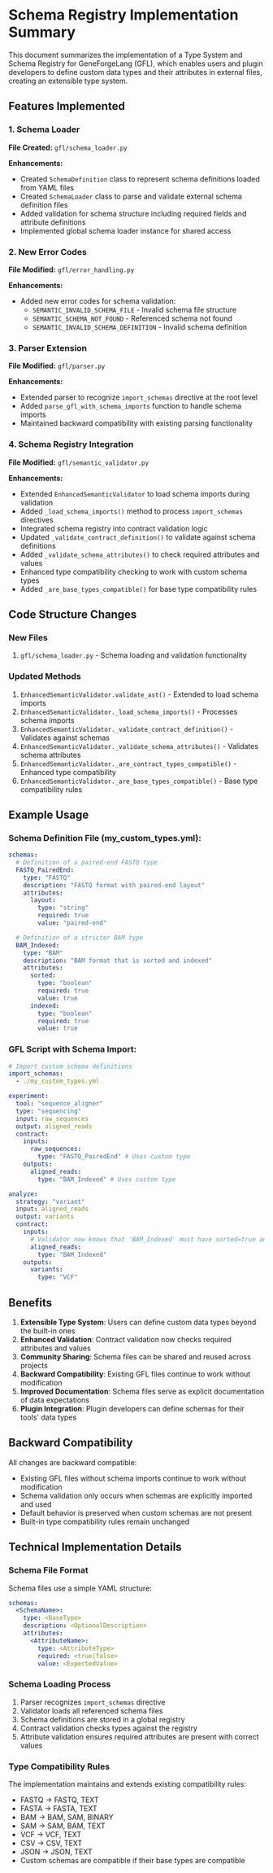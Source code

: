 # Schema Registry Implementation Summary

This document summarizes the implementation of a Type System and Schema Registry for GeneForgeLang (GFL), which enables users and plugin developers to define custom data types and their attributes in external files, creating an extensible type system.

## Features Implemented

### 1. Schema Loader

**File Created:** `gfl/schema_loader.py`

**Enhancements:**
- Created `SchemaDefinition` class to represent schema definitions loaded from YAML files
- Created `SchemaLoader` class to parse and validate external schema definition files
- Added validation for schema structure including required fields and attribute definitions
- Implemented global schema loader instance for shared access

### 2. New Error Codes

**File Modified:** `gfl/error_handling.py`

**Enhancements:**
- Added new error codes for schema validation:
  - `SEMANTIC_INVALID_SCHEMA_FILE` - Invalid schema file structure
  - `SEMANTIC_SCHEMA_NOT_FOUND` - Referenced schema not found
  - `SEMANTIC_INVALID_SCHEMA_DEFINITION` - Invalid schema definition

### 3. Parser Extension

**File Modified:** `gfl/parser.py`

**Enhancements:**
- Extended parser to recognize `import_schemas` directive at the root level
- Added `parse_gfl_with_schema_imports` function to handle schema imports
- Maintained backward compatibility with existing parsing functionality

### 4. Schema Registry Integration

**File Modified:** `gfl/semantic_validator.py`

**Enhancements:**
- Extended `EnhancedSemanticValidator` to load schema imports during validation
- Added `_load_schema_imports()` method to process `import_schemas` directives
- Integrated schema registry into contract validation logic
- Updated `_validate_contract_definition()` to validate against schema definitions
- Added `_validate_schema_attributes()` to check required attributes and values
- Enhanced type compatibility checking to work with custom schema types
- Added `_are_base_types_compatible()` for base type compatibility rules

## Code Structure Changes

### New Files
1. `gfl/schema_loader.py` - Schema loading and validation functionality

### Updated Methods
1. `EnhancedSemanticValidator.validate_ast()` - Extended to load schema imports
2. `EnhancedSemanticValidator._load_schema_imports()` - Processes schema imports
3. `EnhancedSemanticValidator._validate_contract_definition()` - Validates against schemas
4. `EnhancedSemanticValidator._validate_schema_attributes()` - Validates schema attributes
5. `EnhancedSemanticValidator._are_contract_types_compatible()` - Enhanced type compatibility
6. `EnhancedSemanticValidator._are_base_types_compatible()` - Base type compatibility rules

## Example Usage

### Schema Definition File (my_custom_types.yml):
```yaml
schemas:
  # Definition of a paired-end FASTQ type
  FASTQ_PairedEnd:
    type: "FASTQ"
    description: "FASTQ format with paired-end layout"
    attributes:
      layout:
        type: "string"
        required: true
        value: "paired-end"

  # Definition of a stricter BAM type
  BAM_Indexed:
    type: "BAM"
    description: "BAM format that is sorted and indexed"
    attributes:
      sorted:
        type: "boolean"
        required: true
        value: true
      indexed:
        type: "boolean"
        required: true
        value: true
```

### GFL Script with Schema Import:
```yaml
# Import custom schema definitions
import_schemas:
  - ./my_custom_types.yml

experiment:
  tool: "sequence_aligner"
  type: "sequencing"
  input: raw_sequences
  output: aligned_reads
  contract:
    inputs:
      raw_sequences:
        type: "FASTQ_PairedEnd" # Uses custom type
    outputs:
      aligned_reads:
        type: "BAM_Indexed" # Uses custom type

analyze:
  strategy: "variant"
  input: aligned_reads
  output: variants
  contract:
    inputs:
      # Validator now knows that 'BAM_Indexed' must have sorted=true and indexed=true
      aligned_reads:
        type: "BAM_Indexed"
    outputs:
      variants:
        type: "VCF"
```

## Benefits

1. **Extensible Type System**: Users can define custom data types beyond the built-in ones
2. **Enhanced Validation**: Contract validation now checks required attributes and values
3. **Community Sharing**: Schema files can be shared and reused across projects
4. **Backward Compatibility**: Existing GFL files continue to work without modification
5. **Improved Documentation**: Schema files serve as explicit documentation of data expectations
6. **Plugin Integration**: Plugin developers can define schemas for their tools' data types

## Backward Compatibility

All changes are backward compatible:
- Existing GFL files without schema imports continue to work without modification
- Schema validation only occurs when schemas are explicitly imported and used
- Default behavior is preserved when custom schemas are not present
- Built-in type compatibility rules remain unchanged

## Technical Implementation Details

### Schema File Format
Schema files use a simple YAML structure:
```yaml
schemas:
  <SchemaName>:
    type: <BaseType>
    description: <OptionalDescription>
    attributes:
      <AttributeName>:
        type: <AttributeType>
        required: <true|false>
        value: <ExpectedValue>
```

### Schema Loading Process
1. Parser recognizes `import_schemas` directive
2. Validator loads all referenced schema files
3. Schema definitions are stored in a global registry
4. Contract validation checks types against the registry
5. Attribute validation ensures required attributes are present with correct values

### Type Compatibility Rules
The implementation maintains and extends existing compatibility rules:
- FASTQ → FASTQ, TEXT
- FASTA → FASTA, TEXT
- BAM → BAM, SAM, BINARY
- SAM → SAM, BAM, TEXT
- VCF → VCF, TEXT
- CSV → CSV, TEXT
- JSON → JSON, TEXT
- Custom schemas are compatible if their base types are compatible
